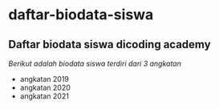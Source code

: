 daftar-biodata-siswa
==
Daftar biodata siswa dicoding academy
--
*Berikut adalah biodata siswa terdiri dari 3 angkatan*
- angkatan 2019
- angkatan 2020
- angkatan 2021
